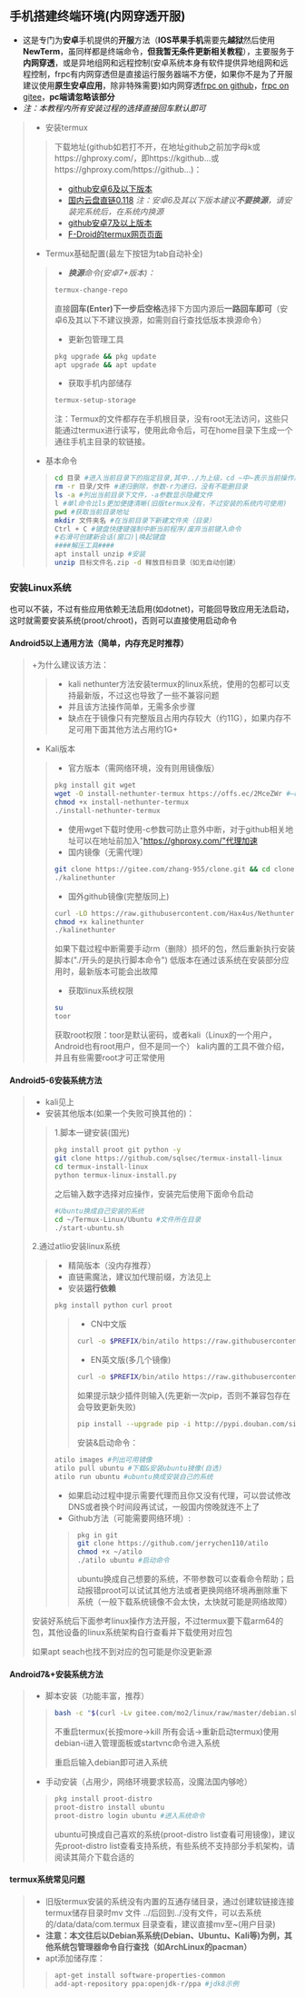 ## **手机搭建终端环境(内网穿透开服)**
 + 这是专门为**安卓**手机提供的**开服**方法（**IOS苹果手机**需要先**越狱**然后使用**NewTerm**，虽同样都是终端命令，**但我暂无条件更新相关教程**），主要服务于**内网穿透**，或是异地组网和远程控制(安卓系统本身有软件提供异地组网和远程控制，frpc有内网穿透但是直接运行服务器端不方便，如果你不是为了开服建议使用**原生安卓应用**，除非特殊需要)如内网穿透[frpc on github](https://github.com/mainfunx/frpc_android)，[frpc on gitee](https://gitee.com/skyuning/frpc-Android)，**pc端请忽略该部分**
 + *注：本教程内所有安装过程的选择直接回车默认即可*
> + 安装termux
>> 下载地址(github如若打不开，在地址github之前加字母k或https://ghproxy.com/，即https://kgithub...或https://ghproxy.com/https://github...)：
>> + [github安卓6及以下版本](https://github.com/termux/termux-app/wiki/Termux-on-android-5-or-6)
>> + [国内云盘直链0.118](https://www.123pan.com/s/Rx6cVv-BYhxd.html)
>> *注：安卓6及其以下版本建议**不要换源**，请安装完系统后，在系统内换源*
>> + [github安卓7及以上版本](https://github.com/termux)
>> + [F-Droid的termux网页页面]()
> + Termux基础配置(最左下按钮为tab自动补全)
>> + ***换源**命令(安卓7+版本)：*
>>```bash
>> termux-change-repo
>>```
>> 直接**回车(Enter)**下一步后**空格**选择下方国内源后**一路回车即可**（安卓6及其以下不建议换源，如需则自行查找低版本换源命令）
>> + 更新包管理工具
>>```bash
>> pkg upgrade && pkg update
>> apt upgrade && apt update
>>```
>> + 获取手机内部储存
>>```bash
>> termux-setup-storage
>>```
>> 注：Termux的文件都存在手机根目录，没有root无法访问，这些只能通过termux进行读写，使用此命令后，可在home目录下生成一个通往手机主目录的软链接。
>>
> + 基本命令
>>```bash
>> cd 目录 #进入当前目录下的指定目录,其中../为上级，cd ~中~表示当前操作用户目录。
>> rm -r 目录/文件 #递归删除，参数-r为递归，没有不能删目录
>> ls -a #列出当前目录下文件，-a参数显示隐藏文件
>> l #单l命令比ls更加便捷清晰(旧版termux没有，不过安装的系统内可使用)
>> pwd #获取当前目录地址
>> mkdir 文件夹名 #在当前目录下新建文件夹（目录）
>> Ctrl + C #键盘快捷键强制中断当前程序/废弃当前键入命令
>> #右滑可创建新会话(窗口)|唤起键盘
>> ####解压工具####
>> apt install unzip #安装
>> unzip 目标文件名.zip -d 释放目标目录（如无自动创建）
>>```

### 安装Linux系统

也可以不装，不过有些应用依赖无法启用(如dotnet)，可能回导致应用无法启动，这时就需要安装系统(proot/chroot)，否则可以直接使用启动命令

#### Android5以上通用方法（简单，内存充足时推荐）
>+为什么建议该方法：
>>+ kali nethunter方法安装termux的linux系统，使用的包都可以支持最新版，不过这也导致了一些不兼容问题
>>+ 并且该方法操作简单，无需多余步骤
>>+ 缺点在于镜像只有完整版且占用内存较大（约11G），如果内存不足可用下面其他方法占用约1G+
>+ Kali版本
>> + 官方版本（需网络环境，没有则用镜像版）
>>```bash
>> pkg install git wget
>> wget -O install-nethunter-termux https://offs.ec/2MceZWr #–no-check-certificate
>> chmod +x install-nethunter-termux
>> ./install-nethunter-termux
>>```
>> + 使用wget下载时使用-c参数可防止意外中断，对于github相关地址可以在地址前加入"https://ghproxy.com/"代理加速
>> + 国内镜像（无需代理）
>>```bash
>> git clone https://gitee.com/zhang-955/clone.git && cd clone && cd AutoInstallKali && chmod +x kalinethunter finaltouchup.sh
>> ./kalinethunter
>>```
>> + 国外github镜像(完整版同上)
>>```bash
>> curl -LO https://raw.githubusercontent.com/Hax4us/Nethunter-In-Termux/master/kalinethunter
>> chmod +x kalinethunter
>> ./kalinethunter
>>```
>>如果下载过程中断需要手动rm（删除）损坏的包，然后重新执行安装脚本("./开头的是执行脚本命令")
>>低版本在通过该系统在安装部分应用时，最新版本可能会出故障
>>+ 获取linux系统权限
>>```bash
>> su
>> toor
>>```
>>获取root权限：toor是默认密码，或者kali（Linux的一个用户，Android也有root用户，但不是同一个）
>>kali内置的工具不做介绍，并且有些需要root才可正常使用

#### Android5-6安装系统方法
>+ kali见上
>+ 安装其他版本(如果一个失败可换其他的)：
>> 1.脚本一键安装(国光)
>>```bash
>> pkg install proot git python -y
>> git clone https://github.com/sqlsec/termux-install-linux
>> cd termux-install-linux
>> python termux-linux-install.py
>>```
>>之后输入数字选择对应操作，安装完后使用下面命令启动
>> ```bash
>> #Ubuntu换成自己安装的系统
>> cd ~/Termux-Linux/Ubuntu #文件所在目录
>> ./start-ubuntu.sh
>>```
> 2.通过atlio安装linux系统
>> + 精简版本（没内存推荐）
>>+ 直链需魔法，建议加代理前缀，方法见上
>>+ 安装**运行依赖**
>>```bash
>> pkg install python curl proot
>>```
>>> + CN中文版
>>>```bash
>>> curl -o $PREFIX/bin/atilo https://raw.githubusercontent.com/YadominJinta/atilo/master/CN/atilo_cn && chmod +x $PREFIX/bin/atilo
>>>```
>>> + EN英文版(多几个镜像)
>>>```bash
>>> curl -o $PREFIX/bin/atilo https://raw.githubusercontent.com/YadominJinta/atilo/master/atilo && chmod +x $PREFIX/bin/atilo
>>>```
>>>如果提示缺少插件则输入(先更新一次pip，否则不兼容包存在会导致更新失败)
>>>```bash
>>> pip install --upgrade pip -i http://pypi.douban.com/simple --trusted-host pypi.douban.com && pip install 'requests' tqdm 'prettytable' bs4  -i http://pypi.douban.com/simple --trusted-host pypi.douban.com
>>>```
>>>安装&启动命令：
>>```bash
>> atilo images #列出可用镜像
>> atilo pull ubuntu #下载&安装ubuntu镜像(自选)
>> atilo run ubuntu #ubuntu换成安装自己的系统
>>```
>>+ 如果启动过程中提示需要代理而且你又没有代理，可以尝试修改DNS或者换个时间段再试试，一般国内傍晚就连不上了
>> + Github方法（可能需要网络环境）:
>>>```bash
>>> pkg in git
>>> git clone https://github.com/jerrychen110/atilo
>>> chmod +x ~/atilo
>>> ./atilo ubuntu #启动命令
>>>```
>>>ubuntu换成自己想要的系统，不带参数可以查看命令帮助；启动报错proot可以试试其他方法或者更换网络环境再删除重下系统（一般下载系统镜像不会太快，太快就可能是网络故障）
>
>安装好系统后下面参考linux操作方法开服，不过termux要下载arm64的包，其他设备的linux系统架构自行查看并下载使用对应包
>
>如果apt seach也找不到对应的包可能是你没更新源

#### Android7&+安装系统方法
>+ 脚本安装（功能丰富，推荐）
>>```bash
>> bash -c "$(curl -Lv gitee.com/mo2/linux/raw/master/debian.sh)"
>>```
>>不重启termux(长按more->kill 所有会话->重新启动termux)使用debian-i进入管理面板或startvnc命令进入系统
>>
>>重启后输入debian即可进入系统
>+ 手动安装（占用少，网络环境要求较高，没魔法国内够呛）
>>```bash
>> pkg install proot-distro
>> proot-distro install ubuntu
>> proot-distro login ubuntu #进入系统命令
>>```
>>ubuntu可换成自己喜欢的系统(proot-distro list查看可用镜像)，建议先proot-distro list查看支持系统，有些系统不支持部分手机架构，请阅读其简介下载合适的

#### termux系统常见问题
> + 旧版termux安装的系统没有内置的互通存储目录，通过创建软链接连接termux储存目录时mv 文件 ../后回到../没有文件，可以去系统的/data/data/com.termux 目录查看，建议直接mv至~(用户目录)
> + **注意：本文往后以Debian系系统(Debian、Ubuntu、Kali等)为例，其他系统包管理器命令自行查找（如ArchLinux的pacman）**
> + apt添加储存库：
>>```bash
>> apt-get install software-properties-common
>> add-apt-repository ppa:openjdk-r/ppa #jdk8示例
>>```